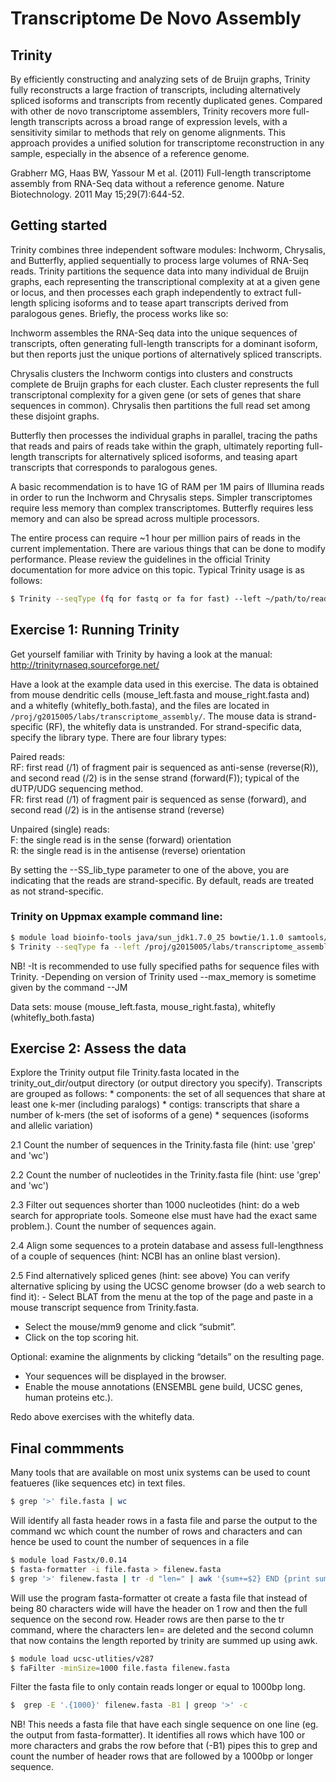 # Transcriptome De Novo Assembly

## Trinity

By efficiently constructing and analyzing sets of de Bruijn graphs, Trinity fully reconstructs a large fraction of transcripts, including alternatively spliced isoforms and transcripts from recently duplicated genes.
Compared with other de novo transcriptome assemblers, Trinity recovers more full-length transcripts across a broad range of expression levels, with a sensitivity similar to methods that rely on genome alignments.
This approach provides a unified solution for transcriptome reconstruction in any sample, especially in the absence of a reference genome.

Grabherr MG, Haas BW, Yassour M et al. (2011) Full-length transcriptome assembly from RNA-Seq data without a reference genome.
Nature Biotechnology.
2011 May 15;29(7):644-52.

## Getting started

Trinity combines three independent software modules: Inchworm, Chrysalis, and Butterfly, applied sequentially to process large volumes of RNA-Seq reads.
Trinity partitions the sequence data into many individual de Bruijn graphs, each representing the transcriptional complexity at at a given gene or locus, and then processes each graph independently to extract full-length splicing isoforms and to tease apart transcripts derived from paralogous genes.
Briefly, the process works like so:

Inchworm assembles the RNA-Seq data into the unique sequences of transcripts, often generating full-length transcripts for a dominant isoform, but then reports just the unique portions of alternatively spliced transcripts.

Chrysalis clusters the Inchworm contigs into clusters and constructs complete de Bruijn graphs for each cluster.
Each cluster represents the full transcriptonal complexity for a given gene (or sets of genes that share sequences in common).
Chrysalis then partitions the full read set among these disjoint graphs.

Butterfly then processes the individual graphs in parallel, tracing the paths that reads and pairs of reads take within the graph, ultimately reporting full-length transcripts for alternatively spliced isoforms, and teasing apart transcripts that corresponds to paralogous genes.

A basic recommendation is to have 1G of RAM per 1M pairs of Illumina reads in order to run the Inchworm and Chrysalis steps.
Simpler transcriptomes require less memory than complex transcriptomes.
Butterfly requires less memory and can also be spread across multiple processors.

The entire process can require ~1 hour per million pairs of reads in the current implementation.
There are various things that can be done to modify performance.
Please review the guidelines in the official Trinity documentation for more advice on this topic.
Typical Trinity usage is as follows:

```bash
$ Trinity --seqType (fq for fastq or fa for fast) --left ~/path/to/reads_1.fq --right ~/path/to/reads_2.fq (or --single for single reads) --CPU 4 --output ~/path/to/output_dir
```

## Exercise 1: Running Trinity

Get yourself familiar with Trinity by having a look at the manual: http://trinityrnaseq.sourceforge.net/

Have a look at the example data used in this exercise.
The data is obtained from mouse dendritic cells (mouse_left.fasta and mouse_right.fasta and) and a whitefly (whitefly_both.fasta), and the files are located in `/proj/g2015005/labs/transcriptome_assembly/`.
The mouse data is strand-specific (RF), the whitefly data is unstranded.
For strand-specific data, specify the library type.
There are four library types:

Paired reads:  
RF: first read (/1) of fragment pair is sequenced as anti-sense (reverse(R)), and second read (/2) is in the sense strand (forward(F)); typical of the dUTP/UDG sequencing method.  
FR: first read (/1) of fragment pair is sequenced as sense (forward), and second read (/2) is in the antisense strand (reverse)  

Unpaired (single) reads:  
F: the single read is in the sense (forward) orientation  
R: the single read is in the antisense (reverse) orientation

By setting the --SS_lib_type parameter to one of the above, you are indicating that the reads are strand-specific.
By default, reads are treated as not strand-specific.

### Trinity on Uppmax example command line:
```bash
$ module load bioinfo-tools java/sun_jdk1.7.0_25 bowtie/1.1.0 samtools/0.1.19 trinity/2014-07-17
$ Trinity --seqType fa --left /proj/g2015005/labs/transcriptome_assembly/mouse_left.fasta --right /proj/g2015005/labs/transcriptome_assembly/mouse_right.fasta --SS_lib_type RF --CPU 8 --max_memory 16G --output trinity_out/
```

NB! -It is recommended to use fully specified paths for sequence files with Trinity.
    -Depending on version of Trinity used --max_memory is sometime given by the command --JM

Data sets: mouse (mouse_left.fasta, mouse_right.fasta), whitefly (whitefly_both.fasta)

## Exercise 2: Assess the data

Explore the Trinity output file Trinity.fasta located in the trinity_out_dir/output directory (or output directory you specify).
Transcripts are grouped as follows: * components: the set of all sequences that share at least one k-mer (including paralogs) * contigs: transcripts that share a number of k-mers (the set of isoforms of a gene) * sequences (isoforms and allelic variation)

2.1 Count the number of sequences in the Trinity.fasta file (hint: use 'grep' and 'wc')

2.2 Count the number of nucleotides in the Trinity.fasta file (hint: use 'grep' and 'wc')

2.3 Filter out sequences shorter than 1000 nucleotides (hint: do a web search for appropriate tools.
Someone else must have had the exact same problem.).
Count the number of sequences again.

2.4 Align some sequences to a protein database and assess full-lengthness of a couple of sequences (hint: NCBI has an online blast version).

2.5 Find alternatively spliced genes (hint: see above) You can verify alternative splicing by using the UCSC genome browser (do a web search to find it): - Select BLAT from the menu at the top of the page and paste in a mouse transcript sequence from Trinity.fasta.  
- Select the mouse/mm9 genome and click “submit”.  
- Click on the top scoring hit.

Optional: examine the alignments by clicking “details” on the resulting page.  
- Your sequences will be displayed in the browser.  
- Enable the mouse annotations (ENSEMBL gene build, UCSC genes, human proteins etc.).

Redo above exercises with the whitefly data.

## Final commments

Many tools that are available on most unix systems can be used to count featueres (like sequences etc) in text files.

```bash
$ grep '>' file.fasta | wc 
```

Will identify all fasta header rows in a fasta file and parse the output to the command wc which count the number of rows and characters and can hence be used to count the number of sequences in a file

```bash
$ module load Fastx/0.0.14
$ fasta-formatter -i file.fasta > filenew.fasta
$ grep '>' filenew.fasta | tr -d "len=" | awk '{sum+=$2} END {print sum}'
```

Will use the program fasta-formatter ot create a fasta file that instead of being 80 characters wide will have the header on 1 row and then the full sequence on the second row.
Header rows are then parse to the tr command, where the characters len= are deleted and the second column that now contains the length reported by trinity are summed up using awk.

```bash
$ module load ucsc-utlities/v287
$ faFilter -minSize=1000 file.fasta filenew.fasta
```

Filter the fasta file to only contain reads longer or equal to 1000bp long.

```bash
$  grep -E '.{1000}' filenew.fasta -B1 | greop '>' -c
```

NB! This needs a fasta file that have each single sequence on one line (eg. the output from fasta-formatter).
It identifies all rows which have 100 or more characters and grabs the row before that (-B1) pipes this to grep and count the number of header rows that are followed by a 1000bp or longer sequence.
